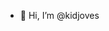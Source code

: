 - 👋 Hi, I’m @kidjoves

<!---
kidjoves/kidjoves is a ✨ special ✨ repository because its `README.md` (this file) appears on your GitHub profile.
You can click the Preview link to take a look at your changes.
--->
